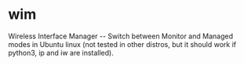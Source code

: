 # wim
Wireless Interface Manager -- Switch between Monitor and Managed modes in Ubuntu linux (not tested in other distros, but it should work if python3, ip and iw are installed).
